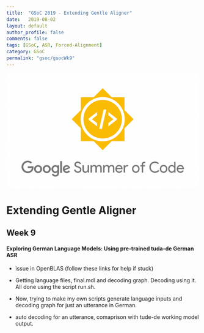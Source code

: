 ```yaml
---
title:  "GSoC 2019 - Extending Gentle Aligner"
date:   2019-08-02
layout: default
author_profile: false
comments: false
tags: [GSoC, ASR, Forced-Alignment]
category: GSoC
permalink: "gsoc/gsocWk9"
---
```


![GSoC](/icons/GSoC.png)

<h1> Extending Gentle Aligner </h1>
<h2> Week 9 </h2>
<h4> Exploring German Language Models: Using pre-trained tuda-de German ASR </h4>

* issue in OpenBLAS (follow these links for help if stuck)

* Getting language files, final.mdl and decoding graph. Decoding using it. All done using the script run.sh.

* Now, trying to make my own scripts generate language inputs and decoding graph for just an utterance in German.

* auto decoding for an utterance, comaprison with tude-de working model output.